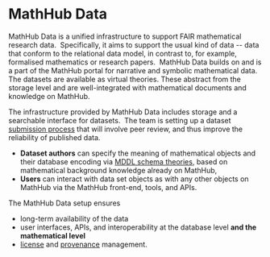 # MathHub Data

MathHub Data is a unified infrastructure to support FAIR mathematical research data.  
Specifically, it aims to support the usual kind of data -- data that conform to the relational data model, 
in contrast to, for example, formalised mathematics or research papers.  
MathHub Data builds on and is a part of the MathHub portal for narrative and symbolic mathematical data.
The datasets are available as virtual theories. 
These abstract from the storage level and are well-integrated with mathematical documents and knowledge on MathHub.

The infrastructure provided by MathHub Data includes storage and a searchable interface for datasets. 
The team is setting up a dataset [submission process](overview/submission-editorial.md) that will involve peer review, 
and thus improve the reliability of published data.

- **Dataset authors** can specify the meaning of mathematical objects and their database encoding via 
[MDDL schema theories](overview/MDDL), based on mathematical background knowledge already on MathHub,
- **Users** can interact with data set objects as with any other objects on MathHub via the MathHub front-end, tools, and APIs. 

The MathHub Data setup ensures 
- long-term availability of the data 
- user interfaces, APIs, and interoperability at the database level **and the mathematical level** 
- [license](overview/IntellectualProperty.md) and [provenance](provenance) management.
